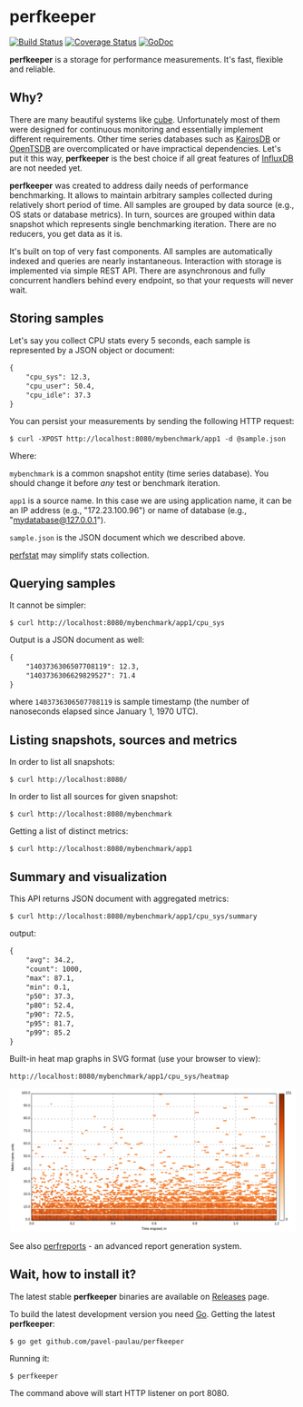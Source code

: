 perfkeeper
==========

[![Build Status](https://travis-ci.org/pavel-paulau/perfkeeper.svg?branch=master)](https://travis-ci.org/pavel-paulau/perfkeeper) [![Coverage Status](https://img.shields.io/coveralls/pavel-paulau/perfkeeper.svg)](https://coveralls.io/r/pavel-paulau/perfkeeper) [![GoDoc](https://godoc.org/github.com/pavel-paulau/perfkeeper?status.svg)](https://godoc.org/github.com/pavel-paulau/perfkeeper)

**perfkeeper** is a storage for performance measurements. It's fast, flexible and reliable.

Why?
----
There are many beautiful systems like [cube](https://github.com/square/cube). Unfortunately most of them were designed for continuous monitoring and essentially implement different requirements. Other time series databases such as [KairosDB](https://github.com/kairosdb/kairosdb) or [OpenTSDB](http://opentsdb.net/) are overcomplicated or have impractical dependencies. Let's put it this way, **perfkeeper** is the best choice if all great features of [InfluxDB](http://influxdb.com/) are not needed yet.

**perfkeeper** was created to address daily needs of performance benchmarking. It allows to maintain arbitrary samples collected during relatively short period of time. All samples are grouped by data source (e.g., OS stats or database metrics). In turn, sources are grouped within data snapshot which represents single benchmarking iteration. There are no reducers, you get data as it is.

It's built on top of very fast components. All samples are automatically indexed and queries are nearly instantaneous. Interaction with storage is implemented via simple REST API. There are asynchronous and fully concurrent handlers behind every endpoint, so that your requests will never wait.

Storing samples
---------------

Let's say you collect CPU stats every 5 seconds, each sample is represented by a JSON object or document:

    {
        "cpu_sys": 12.3,
        "cpu_user": 50.4,
        "cpu_idle": 37.3
    }

You can persist your measurements by sending the following HTTP request:

    $ curl -XPOST http://localhost:8080/mybenchmark/app1 -d @sample.json

Where:

  `mybenchmark` is a common snapshot entity (time series database). You should change it before *any* test or benchmark iteration.

   `app1` is a source name. In this case we are using application name, it can be an IP address (e.g., "172.23.100.96") or name of database (e.g., "mydatabase@127.0.0.1").

   `sample.json` is the JSON document which we described above.

[perfstat](https://github.com/pavel-paulau/perfstat) may simplify stats collection.

Querying samples
----------------

It cannot be simpler:

    $ curl http://localhost:8080/mybenchmark/app1/cpu_sys

Output is a JSON document as well:

    {
        "1403736306507708119": 12.3,
        "1403736306629829527": 71.4
    }

where `1403736306507708119` is sample timestamp (the number of nanoseconds elapsed since January 1, 1970 UTC).

Listing snapshots, sources and metrics
------------------------------------------

In order to list all snapshots:

    $ curl http://localhost:8080/

In order to list all sources for given snapshot:

    $ curl http://localhost:8080/mybenchmark

Getting a list of distinct metrics:

    $ curl http://localhost:8080/mybenchmark/app1

Summary and visualization
-------------------------

This API returns JSON document with aggregated metrics:

    $ curl http://localhost:8080/mybenchmark/app1/cpu_sys/summary

output:

    {
        "avg": 34.2,
        "count": 1000,
        "max": 87.1,
        "min": 0.1,
        "p50": 37.3,
        "p80": 52.4,
        "p90": 72.5,
        "p95": 81.7,
        "p99": 85.2
    }

Built-in heat map graphs in SVG format (use your browser to view):

    http://localhost:8080/mybenchmark/app1/cpu_sys/heatmap

![](docs/heatmap.png)

See also [perfreports](https://github.com/pavel-paulau/perfreports) - an advanced report generation system.

Wait, how to install it?
------------------------

The latest stable **perfkeeper** binaries are available on [Releases](https://github.com/pavel-paulau/perfkeeper/releases) page.

To build the latest development version you need [Go](http://golang.org/doc/install). Getting the latest **perfkeeper**:

    $ go get github.com/pavel-paulau/perfkeeper

Running it:

    $ perfkeeper

The command above will start HTTP listener on port 8080.

